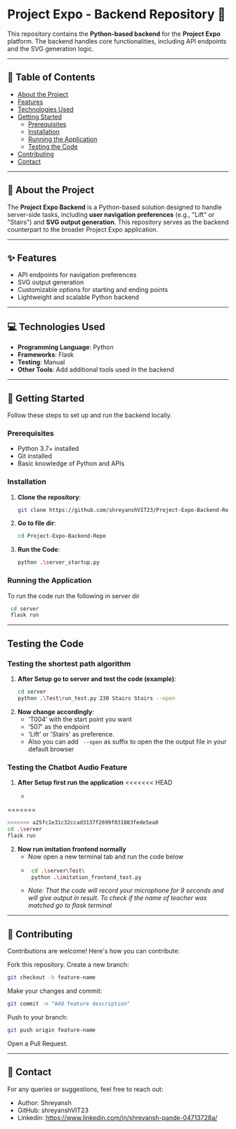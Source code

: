 # **Project Expo - Backend Repository** 🚀  

This repository contains the **Python-based backend** for the **Project Expo** platform. The backend handles core functionalities, including API endpoints and the SVG generation logic.

---

## **📖 Table of Contents**

- [About the Project](#-about-the-project)
- [Features](#-features)
- [Technologies Used](#-technologies-used)
- [Getting Started](#-getting-started)
  - [Prerequisites](#prerequisites)
  - [Installation](#installation)
  - [Running the Application](#running-the-application)
  - [Testing the Code](#testing-the-code)
- [Contributing](#-contributing)
- [Contact](#-contact)

---

## **📝 About the Project**

The **Project Expo Backend** is a Python-based solution designed to handle server-side tasks, including **user navigation preferences** (e.g., "Lift" or "Stairs") and **SVG output generation**. This repository serves as the backend counterpart to the broader Project Expo application.

---

## **✨ Features**

- API endpoints for navigation preferences
- SVG output generation
- Customizable options for starting and ending points
- Lightweight and scalable Python backend

---

## **💻 Technologies Used**

- **Programming Language**: Python
- **Frameworks**: Flask 
- **Testing**: Manual
- **Other Tools**: Add additional tools used in the backend

---

## **🚀 Getting Started**

Follow these steps to set up and run the backend locally.

### **Prerequisites**

- Python 3.7+ installed
- Git installed
- Basic knowledge of Python and APIs

### **Installation**

1. **Clone the repository**:
   ```bash
   git clone https://github.com/shreyanshVIT23/Project-Expo-Backend-Repo.git
   ```
2. **Go to file dir**:
   ```bash
   cd Project-Expo-Backend-Repo
   ```
3. **Run the Code**:
   ```bash
   python .\server_startup.py
   ```
     
### **Running the Application**
 To run the code run the following in server dir
 ```bash
  cd server
  flask run
 ```
---
## **Testing the Code**

### **Testing the shortest path algorithm**
1. **After Setup go to server and test the code (example)**:
    ```bash
    cd server
    python .\Test\run_test.py 230 Stairs Stairs --open
    ```
2. **Now change accordingly**:
   - 'T004' with the start point you want
   - '507' as the endpoint
   - 'Lift' or 'Stairs' as preference.
   - Also you can add ```
     --open``` as suffix to open the the output file in your default browser

### **Testing the Chatbot Audio Feature**
1. **After Setup first run the application**
<<<<<<< HEAD
   - ```bash
=======
   ```bash
>>>>>>> a25fc1e31c32ccad3137f2699f031883fede5ea0
   cd .\server
   flask run
   ```
   
2. **Now run imitation frontend normally**
   - Now open a new terminal tab and run the code below
   - ```bash
      cd .\server\Test\
      python .\imitation_frontend_test.py
      ```
   - *Note: That the code will record your microphone for 9 seconds and will give output in result. To check if the name of teacher was matched go to flask terminal*
---
## **🤝 Contributing**
Contributions are welcome! Here's how you can contribute:

Fork this repository.
Create a new branch:
```bash
git checkout -b feature-name
```
Make your changes and commit:
```bash
git commit -m "Add feature description"
```
Push to your branch:
```bash
git push origin feature-name
```
Open a Pull Request.

---

## **📧 Contact**
For any queries or suggestions, feel free to reach out:
- Author: Shreyansh
- GitHub: shreyanshVIT23
- Linkedin: https://www.linkedin.com/in/shreyansh-pande-04713728a/
